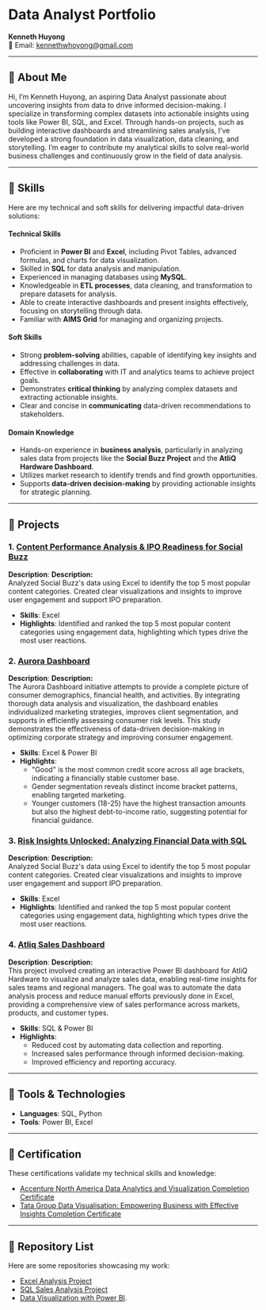 # Data Analyst Portfolio

**Kenneth Huyong**  
📧 Email: [kennethwhoyong@gmail.com](mailto:kennethwhoyong@gmail.com)  

---

## 📘 About Me  
Hi, I’m Kenneth Huyong, an aspiring Data Analyst passionate about uncovering insights from data to drive informed decision-making. I specialize in transforming complex datasets into actionable insights using tools like Power BI, SQL, and Excel. Through hands-on projects, such as building interactive dashboards and streamlining sales analysis, I’ve developed a strong foundation in data visualization, data cleaning, and storytelling. I’m eager to contribute my analytical skills to solve real-world business challenges and continuously grow in the field of data analysis.

---
## 🧠 Skills
Here are my technical and soft skills for delivering impactful data-driven solutions:

#### **Technical Skills**
- Proficient in **Power BI** and **Excel**, including Pivot Tables, advanced formulas, and charts for data visualization.  
- Skilled in **SQL** for data analysis and manipulation.  
- Experienced in managing databases using **MySQL**.  
- Knowledgeable in **ETL processes**, data cleaning, and transformation to prepare datasets for analysis.  
- Able to create interactive dashboards and present insights effectively, focusing on storytelling through data.  
- Familiar with **AIMS Grid** for managing and organizing projects.

#### **Soft Skills**
- Strong **problem-solving** abilities, capable of identifying key insights and addressing challenges in data.  
- Effective in **collaborating** with IT and analytics teams to achieve project goals.  
- Demonstrates **critical thinking** by analyzing complex datasets and extracting actionable insights.  
- Clear and concise in **communicating** data-driven recommendations to stakeholders.

#### **Domain Knowledge**
- Hands-on experience in **business analysis**, particularly in analyzing sales data from projects like the **Social Buzz Project** and the **AtliQ Hardware Dashboard**.  
- Utilizes market research to identify trends and find growth opportunities.  
- Supports **data-driven decision-making** by providing actionable insights for strategic planning.  

---

## 🚀 Projects  

### 1. [Content Performance Analysis & IPO Readiness for Social Buzz](https://github.com/Yungssu/ExcelAnalysis/tree/main)
**Description**: **Description:**  
Analyzed Social Buzz's data using Excel to identify the top 5 most popular content categories. Created clear visualizations and insights to improve user engagement and support IPO preparation.
- **Skills**: Excel  
- **Highlights**: Identified and ranked the top 5 most popular content categories using engagement data, highlighting which types drive the most user reactions.


### 2. [Aurora Dashboard](https://github.com/Yungssu/PowerBIDashboard)
**Description**: **Description:**  
The Aurora Dashboard initiative attempts to provide a complete picture of consumer demographics, financial health, and activities. By integrating thorough data analysis and visualization, the dashboard enables individualized marketing strategies, improves client segmentation, and supports in efficiently assessing consumer risk levels. This study demonstrates the effectiveness of data-driven decision-making in optimizing corporate strategy and improving consumer engagement.
- **Skills**: Excel & Power BI  
- **Highlights**:
  - "Good" is the most common credit score across all age brackets, indicating a financially stable customer base.
  - Gender segmentation reveals distinct income bracket patterns, enabling targeted marketing.
  - Younger customers (18-25) have the highest transaction amounts but also the highest debt-to-income ratio, suggesting potential for financial guidance.

### 3. [Risk Insights Unlocked: Analyzing Financial Data with SQL](https://github.com/Yungssu/SQLAnalysis/tree/main)
**Description**: **Description:**  
Analyzed Social Buzz's data using Excel to identify the top 5 most popular content categories. Created clear visualizations and insights to improve user engagement and support IPO preparation.
- **Skills**: Excel  
- **Highlights**: Identified and ranked the top 5 most popular content categories using engagement data, highlighting which types drive the most user reactions.


### 4. [Atliq Sales Dashboard](https://github.com/Yungssu/PowerBIDashboard)
**Description**: **Description:**  
This project involved creating an interactive Power BI dashboard for AtliQ Hardware to visualize and analyze sales data, enabling real-time insights for sales teams and regional managers. The goal was to automate the data analysis process and reduce manual efforts previously done in Excel, providing a comprehensive view of sales performance across markets, products, and customer types.
- **Skills**: SQL & Power BI  
- **Highlights**:
  - Reduced cost by automating data collection and reporting.
  - Increased sales performance through informed decision-making.
  - Improved efficiency and reporting accuracy.

---

## 🔧 Tools & Technologies  

- **Languages**: SQL, Python  
- **Tools**: Power BI, Excel

---
## 🏅 Certification
These certifications validate my technical skills and knowledge:

-  [Accenture North America Data Analytics and Visualization Completion Certificate](https://github.com/Yungssu/Certificate/blob/main/AccentureCertificate.pdf)
-  [Tata Group Data Visualisation: Empowering Business with Effective Insights Completion Certificate](https://github.com/Yungssu/Certificate/blob/main/TataCertificate.pdf)


---

## 📂 Repository List  
Here are some repositories showcasing my work: 
- [Excel Analysis Project](https://github.com/Yungssu/ExcelAnalysis/tree/main)  
- [SQL Sales Analysis Project](#) 
- [Data Visualization with Power BI](https://github.com/Yungssu/PowerBIDashboard/blob/main).
